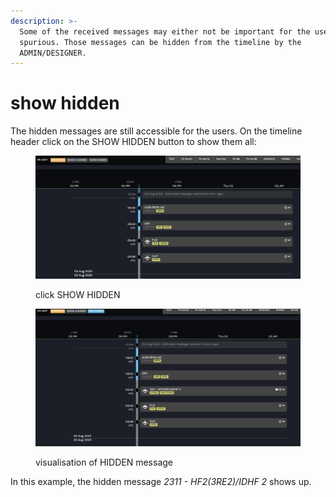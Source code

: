 ```yaml
---
description: >-
  Some of the received messages may either not be important for the users, or be
  spurious. Those messages can be hidden from the timeline by the
  ADMIN/DESIGNER.
---
```


# show hidden

The hidden messages are still accessible for the users. On the timeline header click on the SHOW HIDDEN button to show them all:

<div>

<figure><img src="../../../../.gitbook/assets/Screenshot 2023-08-03 at 09.24.22.png" alt=""><figcaption><p>click SHOW HIDDEN</p></figcaption></figure>

 

<figure><img src="../../../../.gitbook/assets/Screenshot 2023-08-03 at 09.24.32.png" alt=""><figcaption><p>visualisation of HIDDEN message</p></figcaption></figure>

</div>

In this example, the hidden message _2311 - HF2(3RE2)/IDHF 2_ shows up.
